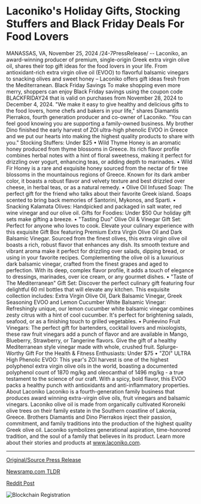 # Laconiko's Holiday Gifts, Stocking Stuffers and Black Friday Deals For Food Lovers

MANASSAS, VA, November 25, 2024 /24-7PressRelease/ -- Laconiko, an award-winning producer of premium, single-origin Greek extra virgin olive oil, shares their top gift ideas for the food lovers in your life. From antioxidant-rich extra virgin olive oil (EVOO) to flavorful balsamic vinegars to snacking olives and sweet honey – Laconiko offers gift ideas fresh from the Mediterranean.   Black Friday Savings To make shopping even more merry, shoppers can enjoy Black Friday savings using the coupon code BLACKFRIDAY24 that is valid on purchases from November 28, 2024 to December 4, 2024.   "We make it easy to give healthy and delicious gifts to the food lovers, home chefs and bakers in your life," shares Diamantis Pierrakos, fourth generation producer and co-owner of Laconiko. "You can feel good knowing you are supporting a family-owned business. My brother Dino finished the early harvest of ZOI ultra-high phenolic EVOO in Greece and we put our hearts into making the highest quality products to share with you."   Stocking Stuffers: Under $25 •	Wild Thyme Honey is an aromatic honey produced from thyme blossoms in Greece. Its rich flavor profile combines herbal notes with a hint of floral sweetness, making it perfect for drizzling over yogurt, enhancing teas, or adding depth to marinades.  •	Wild Fir Honey is a rare and exquisite honey sourced from the nectar of fir tree blossoms in the mountainous regions of Greece. Known for its dark amber color, it boasts a robust flavor and velvety texture and best drizzled over cheese, in herbal teas, or as a natural remedy. •	Olive Oil Infused Soap: The perfect gift for the friend who talks about their favorite Greek island. Soaps scented to bring back memories of Santorini, Mykonos, and Sparti.  •	Snacking Kalamata Olives: Handpicked and packaged in salt water, red wine vinegar and our olive oil.  Gifts for Foodies: Under $50 Our holiday gift sets make gifting a breeze.  •	"Tasting Duo" Olive Oil & Vinegar Gift Set: Perfect for anyone who loves to cook. Elevate your culinary experience with this exquisite Gift Box featuring Premium Extra Virgin Olive Oil and Dark Balsamic Vinegar. Sourced from the finest olives, this extra virgin olive oil boasts a rich, robust flavor that enhances any dish. Its smooth texture and vibrant aroma make it perfect for drizzling over salads, dipping bread, or using in your favorite recipes.  Complementing the olive oil is a luxurious dark balsamic vinegar, crafted from the finest grapes and aged to perfection. With its deep, complex flavor profile, it adds a touch of elegance to dressings, marinades, over ice cream, or any gourmet dishes.  •	"Taste of The Mediterranean" Gift Set:  Discover the perfect culinary gift featuring four delightful 60 ml bottles that will elevate any kitchen. This exquisite collection includes: Extra Virgin Olive Oil, Dark Balsamic Vinegar, Greek Seasoning EVOO and Lemon Cucumber White Balsamic Vinegar: Refreshingly unique, our lemon cucumber white balsamic vinegar combines zesty citrus with a hint of cool cucumber. It's perfect for brightening salads, seafood, or as a finishing touch to grilled vegetables.  •	Puréevino Fruit Vinegars: The perfect gift for bartenders, cocktail lovers and mixologists, these raw fruit vinegars add a punch of flavor and are available in Mango, Blueberry, Strawberry, or Tangerine flavors. Give the gift of a healthy Mediterranean style vinegar made with whole, crushed fruit.   Splurge-Worthy Gift For the Health & Fitness Enthusiasts: Under $75  •	"ZOI" ULTRA High Phenolic EVOO: This year's ZOI harvest is one of the highest polyphenol extra virgin olive oils in the world, boasting a documented polyphenol count of 1870 mg/kg and oleocanthal of 1496 mg/kg - a true testament to the science of our craft. With a spicy, bold flavor, this EVOO packs a healthy punch with antioxidants and anti-inflammatory properties.  About Laconiko Laconiko is a fourth-generation family business that produces award winning extra-virgin olive oils, fruit vinegars and balsamic vinegars. Laconiko olive oil is made from organically cultivated Koroneiki olive trees on their family estate in the Southern coastline of Lakonia, Greece.   Brothers Diamantis and Dino Pierrakos inject their passion, commitment, and family traditions into the production of the highest quality Greek olive oil. Laconiko symbolizes generational aspiration, time-honored tradition, and the soul of a family that believes in its product. Learn more about their stories and products at www.laconiko.com. 

---

[Original/Source Press Release](https://www.24-7pressrelease.com/press-release/516562/laconikos-holiday-gifts-stocking-stuffers-and-black-friday-deals-for-food-lovers)
                    

[Newsramp.com TLDR](https://newsramp.com/curated-news/laconiko-shares-top-gift-ideas-for-food-lovers-with-black-friday-savings/c63ae5e1362d913cc25cc6b175deb081) 

 



[Reddit Post](https://www.reddit.com/r/Lifestyle_Culture/comments/1gzsmt5/laconiko_shares_top_gift_ideas_for_food_lovers/) 



![Blockchain Registration](https://cdn.newsramp.app/24-7PressRelease/qrcode/2411/25/pale6OVv.webp)